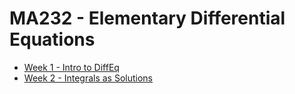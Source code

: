 # MA232 - Elementary Differential Equations

- [Week 1 - Intro to DiffEq](MA232/WK1.md)
- [Week 2 - Integrals as Solutions](MA232/WK2.md)